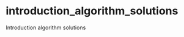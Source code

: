introduction_algorithm_solutions
================================

Introduction algorithm solutions
